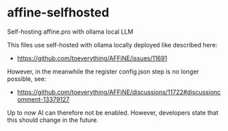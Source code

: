 # affine-selfhosted
Self-hosting affine.pro with ollama local LLM

This files use self-hosted with ollama locally deployed like described here:
- https://github.com/toeverything/AFFiNE/issues/11691


However, in the meanwhile the register config.json step is no longer possible, see:
- https://github.com/toeverything/AFFiNE/discussions/11722#discussioncomment-13379127

Up to now AI can therefore not be enabled. However, developers state that this
should change in the future.
